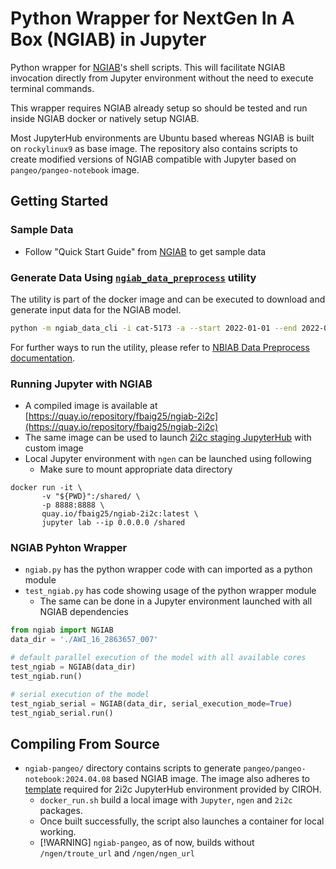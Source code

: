 # Python Wrapper for NextGen In A Box (NGIAB) in Jupyter
Python wrapper for [NGIAB](https://github.com/CIROH-UA/NGIAB-CloudInfra/tree/main)'s shell scripts. This will facilitate NGIAB invocation directly from Jupyter environment without the need to execute terminal commands.

This wrapper requires NGIAB already setup so should be tested and run inside NGIAB docker or natively setup NGIAB.

Most JupyterHub environments are Ubuntu based whereas NGIAB is built on `rockylinux9` as base image. The repository also contains scripts to create modified versions of NGIAB compatible with Jupyter based on `pangeo/pangeo-notebook` image.

## Getting Started

### Sample Data
 - Follow "Quick Start Guide" from [NGIAB](https://github.com/CIROH-UA/NGIAB-CloudInfra/tree/main) to get sample data

### Generate Data Using [`ngiab_data_preprocess`](https://github.com/CIROH-UA/NGIAB_data_preprocess/tree/main) utility
The utility is part of the docker image and can be executed to download and generate input data for the NGIAB model.

```bash
python -m ngiab_data_cli -i cat-5173 -a --start 2022-01-01 --end 2022-02-28
```
For further ways to run the utility, please refer to [NBIAB Data Preprocess documentation](https://github.com/CIROH-UA/NGIAB_data_preprocess/tree/main?tab=readme-ov-file#examples).

### Running Jupyter with NGIAB
 - A compiled image is available at [https://quay.io/repository/fbaig25/ngiab-2i2c](https://quay.io/repository/fbaig25/ngiab-2i2c) 
 - The same image can be used to launch [2i2c staging JupyterHub](https://staging.ciroh.awi.2i2c.cloud) with custom image
 - Local Jupyter environment with `ngen` can be launched using following
    - Make sure to mount appropriate data directory 
```
docker run -it \
       -v "${PWD}":/shared/ \
       -p 8888:8888 \
       quay.io/fbaig25/ngiab-2i2c:latest \
       jupyter lab --ip 0.0.0.0 /shared
```

### NGIAB Pyhton Wrapper
 - `ngiab.py` has the python wrapper code with can imported as a python module
 - `test_ngiab.py` has code showing usage of the python wrapper module
    - The same can be done in a Jupyter environment launched with all NGIAB dependencies
```python
from ngiab import NGIAB
data_dir = './AWI_16_2863657_007'

# default parallel execution of the model with all available cores
test_ngiab = NGIAB(data_dir)
test_ngiab.run()

# serial execution of the model
test_ngiab_serial = NGIAB(data_dir, serial_execution_mode=True)
test_ngiab_serial.run()
```

## Compiling From Source
 - `ngiab-pangeo/` directory contains scripts to generate `pangeo/pangeo-notebook:2024.04.08` based NGIAB image. The image also adheres to [template](https://github.com/CIROH-UA/awi-ciroh-image/tree/main) required for 2i2c JupyterHub environment provided by CIROH.
    - `docker_run.sh` build a local image with `Jupyter`, `ngen` and `2i2c` packages.
    - Once built successfully, the script also launches a container for local working.
	- [!WARNING] `ngiab-pangeo`, as of now, builds without `/ngen/troute_url` and `/ngen/ngen_url`